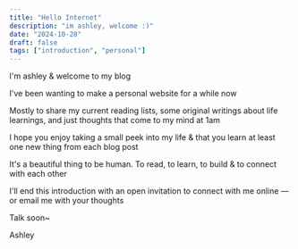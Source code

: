 ```yaml
---
title: "Hello Internet"
description: "im ashley, welcome :)"
date: "2024-10-28"
draft: false
tags: ["introduction", "personal"]
---
```


I'm ashley & welcome to my blog

I've been wanting to make a personal website for a while now

Mostly to share my current reading lists, some original writings about life learnings, and just thoughts that come to my mind at 1am

I hope you enjoy taking a small peek into my life & that you learn at least one new thing from each blog post

It's a beautiful thing to be human. To read, to learn, to build & to connect with each other

I'll end this introduction with an open invitation to connect with me online — or email me with your thoughts

Talk soon~ 

Ashley
